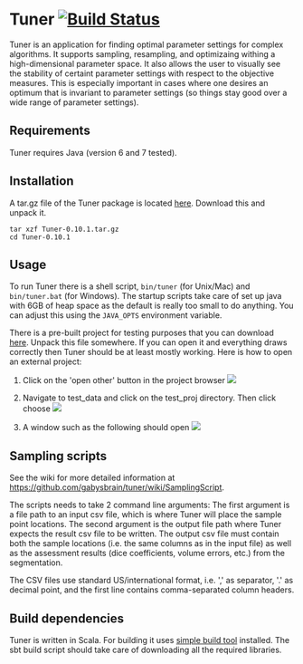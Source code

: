 # Tuner [![Build Status](https://travis-ci.org/gabysbrain/tuner.png?branch=master)](https://travis-ci.org/gabysbrain/tuner)

Tuner is an application for finding optimal parameter settings for complex
algorithms.  It supports sampling, resampling, and optimizaing withing a 
high-dimensional parameter space.  It also allows the user to visually see 
the stability of certaint parameter settings with respect to the objective
measures.  This is especially important in cases where one desires an optimum
that is invariant to parameter settings (so things stay good over a wide range
of parameter settings).

## Requirements

Tuner requires Java (version 6 and 7 tested).

## Installation

A tar.gz file of the Tuner package is located 
[here](https://github.com/gabysbrain/tuner/releases/latest).
Download this and unpack it.

    tar xzf Tuner-0.10.1.tar.gz
    cd Tuner-0.10.1

## Usage

To run Tuner there is a shell script, `bin/tuner` (for Unix/Mac) and
`bin/tuner.bat` (for Windows).
The startup scripts take care of set up java with 6GB of heap space as the
default is really too small to do anything.  You can adjust this using
the `JAVA_OPTS` environment variable.

There is a pre-built project for testing purposes that you can download
[here](https://raw.github.com/gabysbrain/tuner/master/test_data/test_proj.tar.gz).
Unpack this file somewhere. If you can open it and
everything draws correctly then Tuner should be at least mostly working.  Here
is how to open an external project:

1. Click on the 'open other' button in the project browser
   ![](https://raw.github.com/gabysbrain/tuner/master/doc/images/open_other_button.png)

2. Navigate to test_data and click on the test_proj directory.  Then click
   choose
   ![](https://raw.github.com/gabysbrain/tuner/master/doc/images/open_test_project.png)

3. A window such as the following should open
   ![](https://raw.github.com/gabysbrain/tuner/master/doc/images/test_project_viewer.png)

## Sampling scripts

See the wiki for more detailed information at <https://github.com/gabysbrain/tuner/wiki/SamplingScript>.

The scripts needs to take 2 command line arguments: The first argument is a
file path to an input csv file, which is where Tuner will place the sample
point locations.  The second argument is the output file path where Tuner
expects the result csv file to be written.  The output csv file must contain
both the sample locations (i.e. the same columns as in the input file) as well
as the assessment results (dice coefficients, volume errors, etc.) from the
segmentation.

The CSV files use standard US/international format, i.e. ',' as separator, '.'
as decimal point, and the first line contains comma-separated column headers.

## Build dependencies

Tuner is written in Scala.  For building it uses 
[simple build tool](http://www.scala-sbt.org) installed.  The sbt
build script should take care of downloading all the required libraries.

